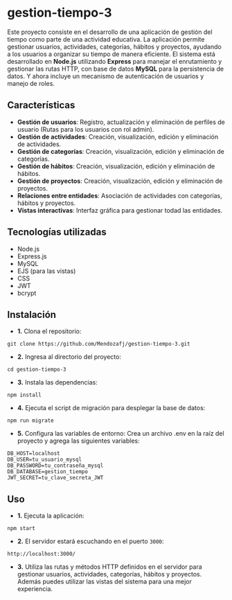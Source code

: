# gestion-tiempo-3
Este proyecto consiste en el desarrollo de una aplicación de gestión del tiempo como parte de una actividad educativa. La aplicación permite gestionar usuarios, actividades, categorías, hábitos y proyectos, ayudando a los usuarios a organizar su tiempo de manera eficiente. El sistema está desarrollado en **Node.js** utilizando **Express** para manejar el enrutamiento y gestionar las rutas HTTP, con base de datos **MySQL** para la persistencia de datos. Y ahora incluye un mecanismo de autenticación de usuarios y manejo de roles.

## Características
- **Gestión de usuarios**: Registro, actualización y eliminación de perfiles de usuario (Rutas para los usuarios con rol admin).
- **Gestión de actividades**: Creación, visualización, edición y eliminación de actividades.
- **Gestión de categorías**: Creación, visualización, edición y eliminación de categorías.
- **Gestión de hábitos**: Creación, visualización, edición y eliminación de hábitos.
- **Gestión de proyectos**: Creación, visualización, edición y eliminación de proyectos.
- **Relaciones entre entidades**: Asociación de actividades con categorías, hábitos y proyectos.
- **Vistas interactivas**: Interfaz gráfica para gestionar todad las entidades.

## Tecnologías utilizadas
- Node.js
- Express.js
- MySQL
- EJS (para las vistas)
- CSS
- JWT
- bcrypt

## Instalación
- **1.** Clona el repositorio:
```
git clone https://github.com/Mendozafj/gestion-tiempo-3.git
```
- **2.**  Ingresa al directorio del proyecto:
```
cd gestion-tiempo-3
```
- **3.**  Instala las dependencias:
```
npm install
```
- **4.** Ejecuta el script de migración para desplegar la base de datos:
```
npm run migrate
```
- **5.**  Configura las variables de entorno:
Crea un archivo .env en la raíz del proyecto y agrega las siguientes variables:
```
DB_HOST=localhost
DB_USER=tu_usuario_mysql
DB_PASSWORD=tu_contraseña_mysql
DB_DATABASE=gestion_tiempo
JWT_SECRET=tu_clave_secreta_JWT
```

## Uso
- **1.** Ejecuta la aplicación: 
```
npm start
```
- **2.**  El servidor estará escuchando en el puerto `3000`:
```
http://localhost:3000/
```
- **3.**  Utiliza las rutas y métodos HTTP definidos en el servidor para gestionar usuarios, actividades, categorías, hábitos y proyectos. Además puedes utilizar las vistas del sistema para una mejor experiencia.
